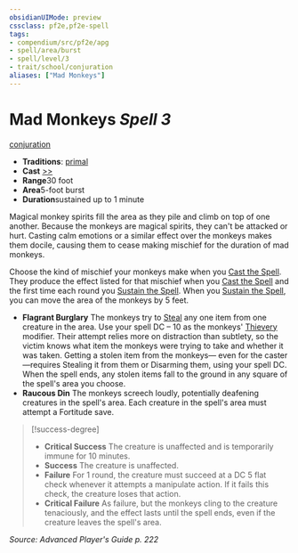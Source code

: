 ```yaml
---
obsidianUIMode: preview
cssclass: pf2e,pf2e-spell
tags:
- compendium/src/pf2e/apg
- spell/area/burst
- spell/level/3
- trait/school/conjuration
aliases: ["Mad Monkeys"]
---
```

# Mad Monkeys *Spell 3*   
[conjuration](conjuration.md)  

- **Traditions**: [primal](primal.md)
- **Cast** [>>](chapter-9-playing-the-game.md#Actions "Two-Action") 
- **Range**30 foot
- **Area**5-foot burst
- **Duration**sustained up to 1 minute

Magical monkey spirits fill the area as they pile and climb on top of one another. Because the monkeys are magical spirits, they can't be attacked or hurt. Casting calm emotions or a similar effect over the monkeys makes them docile, causing them to cease making mischief for the duration of mad monkeys.

Choose the kind of mischief your monkeys make when you [Cast the Spell](cast-a-spell.md). They produce the effect listed for that mischief when you [Cast the Spell](cast-a-spell.md) and the first time each round you [Sustain the Spell](sustain-a-spell.md). When you [Sustain the Spell](sustain-a-spell.md), you can move the area of the monkeys by 5 feet.

- **Flagrant Burglary** The monkeys try to [Steal](steal.md) any one item from one creature in the area. Use your spell DC – 10 as the monkeys' [Thievery](../skills.md#Thievery) modifier. Their attempt relies more on distraction than subtlety, so the victim knows what item the monkeys were trying to take and whether it was taken. Getting a stolen item from the monkeys— even for the caster—requires Stealing it from them or Disarming them, using your spell DC. When the spell ends, any stolen items fall to the ground in any square of the spell's area you choose.
- **Raucous Din** The monkeys screech loudly, potentially deafening creatures in the spell's area. Each creature in the spell's area must attempt a Fortitude save.

> [!success-degree] 
> - **Critical Success** The creature is unaffected and is temporarily immune for 10 minutes.
> - **Success** The creature is unaffected.
> - **Failure** For 1 round, the creature must succeed at a DC 5 flat check whenever it attempts a manipulate action. If it fails this check, the creature loses that action.
> - **Critical Failure** As failure, but the monkeys cling to the creature tenaciously, and the effect lasts until the spell ends, even if the creature leaves the spell's area.

*Source: Advanced Player's Guide p. 222*